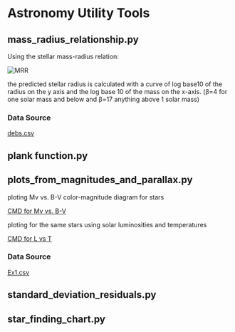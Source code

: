 # Astronomy Utility Tools

## mass_radius_relationship.py

Using the stellar mass-radius relation:

![MRR](https://github.com/arthurhernandez/AstronomyUtilityTools/blob/main/ReadmeResources/Screen%20Shot%202022-08-25%20at%2010.45.30%20PM.png?raw=true)

the predicted stellar radius is calculated with a curve of log base10 of the radius on the y axis and the log base 10 of the mass on the x-axis. 
(β=4 for one solar mass and below and β=17 anything above 1 solar mass)

### Data Source

[debs.csv](https://github.com/arthurhernandez/AstronomyUtilityTools/blob/main/ReadmeResources/debs.csv)

## plank function.py



## plots_from_magnitudes_and_parallax.py

ploting Mv vs. B-V color-magnitude diagram for stars

[CMD for Mv vs. B-V](https://github.com/arthurhernandez/AstronomyUtilityTools/blob/main/ReadmeResources/CMDOriginal.pdf)

ploting for the same stars using solar luminosities and temperatures

[CMD for L vs T](https://github.com/arthurhernandez/AstronomyUtilityTools/blob/main/ReadmeResources/annotated-CMD.pdf)

### Data Source

[Ex1.csv](https://github.com/arthurhernandez/AstronomyUtilityTools/blob/main/ReadmeResources/Ex1.csv)

## standard_deviation_residuals.py

## star_finding_chart.py
